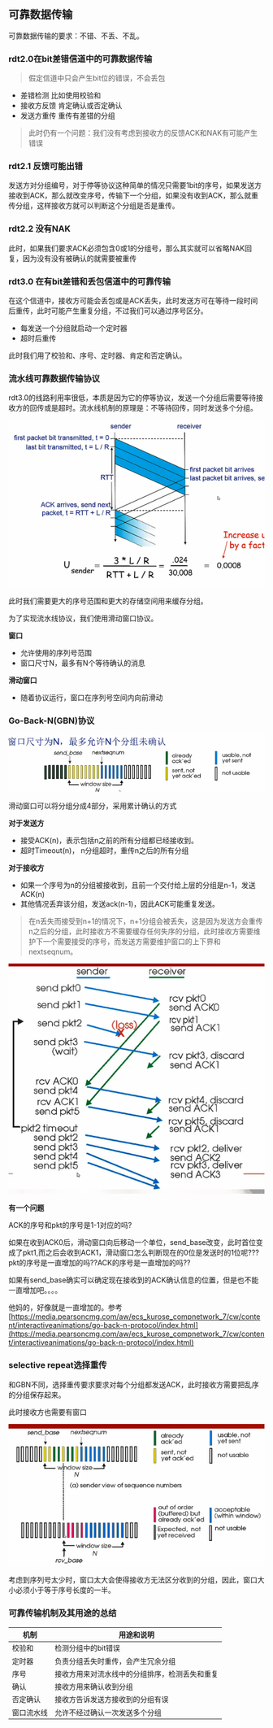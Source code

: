 ## 可靠数据传输

可靠数据传输的要求：不错、不丢、不乱。

### rdt2.0在bit差错信道中的可靠数据传输

> 假定信道中只会产生bit位的错误，不会丢包
>

- 差错检测
  比如使用校验和
- 接收方反馈
  肯定确认或否定确认
- 发送方重传
  重传有差错的分组

> 此时仍有一个问题：我们没有考虑到接收方的反馈ACK和NAK有可能产生错误
>

### rdt2.1 反馈可能出错

发送方对分组编号，对于停等协议这种简单的情况只需要1bit的序号，如果发送方接收到ACK，那么就改变序号，传输下一个分组，如果没有收到ACK，那么就重传分组，这样接收方就可以判断这个分组是否是重传。

### rdt2.2 没有NAK

此时，如果我们要求ACK必须包含0或1的分组号，那么其实就可以省略NAK回复，因为没有没有被确认的就需要被重传

### rdt3.0 在有bit差错和丢包信道中的可靠传输

在这个信道中，接收方可能会丢包或是ACK丢失，此时发送方可在等待一段时间后重传，此时可能产生重复分组，不过我们可以通过序号区分。

- 每发送一个分组就启动一个定时器
- 超时后重传

此时我们用了校验和、序号、定时器、肯定和否定确认。

### 流水线可靠数据传输协议

rdt3.0的线路利用率很低，本质是因为它的停等协议，发送一个分组后需要等待接收方的回传或是超时。流水线机制的原理是：不等待回传，同时发送多个分组。

![image.png](assets/image-20210415160429-ispn797.png)

此时我们需要更大的序号范围和更大的存储空间用来缓存分组。

为了实现流水线协议，我们使用滑动窗口协议。

**窗口**

- 允许使用的序列号范围
- 窗口尺寸N，最多有N个等待确认的消息

**滑动窗口**

- 随着协议运行，窗口在序列号空间内向前滑动

### Go-Back-N(GBN)协议

![image.png](assets/image-20210415163647-ait7nww.png)

滑动窗口可以将分组分成4部分，采用累计确认的方式

**对于发送方**

- 接受ACK(n)，表示包括n之前的所有分组都已经接收到。
- 超时Timeout(n)， n分组超时，重传n之后的所有分组

**对于接收方**

- 如果一个序号为n的分组被接收到，且前一个交付给上层的分组是n-1，发送ACK(n)
- 其他情况丢弃该分组，发送ack(n-1)，因此ACK可能重复发送。

> 在n丢失而接受到n+1的情况下，n+1分组会被丢失，这是因为发送方会重传n之后的分组，此时接收方不需要缓存任何失序的分组，此时接收方需要维护下一个需要接受的序号，而发送方需要维护窗口的上下界和nextseqnum。
>

![image.png](assets/image-20210415165952-oelqi1y.png)

**有一个问题**

ACK的序号和pkt的序号是1-1对应的吗?

如果在收到ACK0后，滑动窗口向后移动一个单位，send_base改变，此时首位变成了pkt1,而之后会收到ACK1，滑动窗口怎么判断现在的0位是发送时的1位呢???pkt的序号是一直增加的吗??ACK的序号是一直增加的吗??

如果有send_base确实可以确定现在接收到的ACK确认信息的位置，但是也不能一直增加吧。。。。

他妈的，好像就是一直增加的。参考[https://media.pearsoncmg.com/aw/ecs_kurose_compnetwork_7/cw/content/interactiveanimations/go-back-n-protocol/index.html](https://media.pearsoncmg.com/aw/ecs_kurose_compnetwork_7/cw/content/interactiveanimations/go-back-n-protocol/index.html)

### selective repeat选择重传

和GBN不同，选择重传要求要求对每个分组都发送ACK，此时接收方需要把乱序的分组保存起来。

此时接收方也需要有窗口

![image.png](assets/image-20210415214756-14arby4.png)

考虑到序列号太少时，窗口太大会使得接收方无法区分收到的分组，因此，窗口大小必须小于等于序号长度的一半。

### 可靠传输机制及其用途的总结

| 机制       | 用途和说明                                     |
| ---------- | ---------------------------------------------- |
| 校验和     | 检测分组中的bit错误                            |
| 定时器     | 负责分组丢失时重传，会产生冗余分组             |
| 序号       | 接收方用来对流水线中的分组排序，检测丢失和重复 |
| 确认       | 接收方用来确认收到分组                         |
| 否定确认   | 接收方告诉发送方接收到的分组有误               |
| 窗口流水线 | 允许不经过确认一次发送多个分组                 |